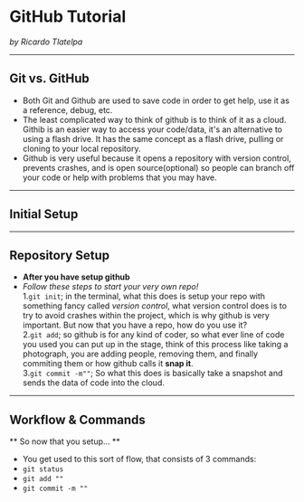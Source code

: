 # GitHub Tutorial

_by Ricardo Tlatelpa_

---
## Git vs. GitHub
* Both Git and Github are used to save code in order to get help, use it as a reference, debug, etc.
* The least complicated way to think of github is to think of it as a cloud. Githib is an easier way to access your code/data, it's an alternative to using a flash drive. It has the same concept as a flash drive, pulling or cloning to your local repository.
* Github is very useful because it opens a repository with version control, prevents crashes, and is open source(optional) so people can branch off your code or help with problems that you may have.


---
## Initial Setup



---
## Repository Setup
* **After you have setup github**
 * _Follow these steps to start your very own repo!_  
1.`git init`; in the terminal, what this does is setup your repo with something fancy called _version control_, what version control does is to try to avoid crashes within the project, which is why github is very important. But now that you have a repo, how do you use it?  
2.`git add`; so github is for any kind of coder, so what ever line of code you used you can put up in the stage, think of this process like taking a photograph, you are adding people, removing them, and finally commiting them or how github calls it **snap it**.  
3.`git commit -m""`; So what this does is basically take a snapshot and sends the data of code into the cloud.
 


---
## Workflow & Commands
** So now that you setup... **
* You get used to this sort of flow, that consists of 3 commands:
 * `git status`
 * `git add ""` 
 * `git commit -m ""`
